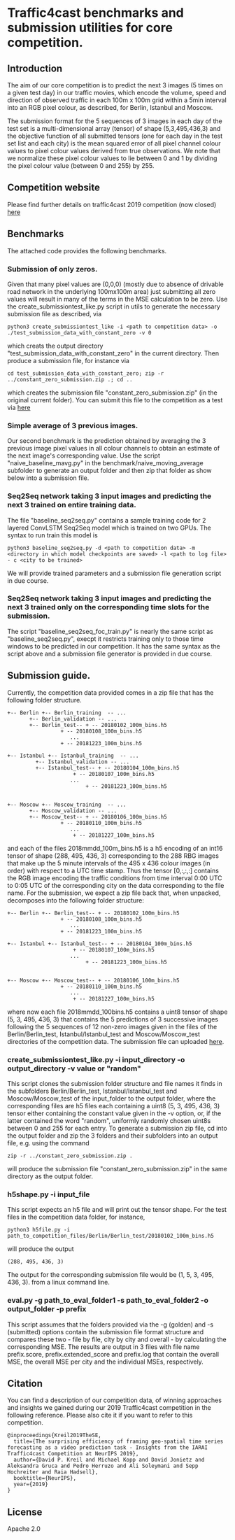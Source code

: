 # Traffic4cast benchmarks and submission utilities for core competition.

## Introduction

The aim of our core competition is to predict the next 3 images (5 times on a given test day) 
in our traffic movies, which encode the volume, speed and direction of observed traffic in each 100m x 100m grid 
within a 5min interval into an RGB pixel colour, as described, for Berlin, Istanbul and Moscow.

The submission format for the 5 sequences of 3 images in each day of the test set is a multi-dimensional
array (tensor) of shape (5,3,495,436,3) and the objective function of all submitted tensors (one for each day
in the test set list and each city) is the mean squared error of all pixel channel colour values to pixel colour
values derived from true observations. We note that we normalize these pixel colour values to lie between 0 and 1
by dividing the pixel colour value (between 0 and 255) by 255.

## Competition website
Please find further details on traffic4cast 2019 competition (now closed) [here](https://www.iarai.ac.at/traffic4cast/)

## Benchmarks

The attached code provides the following benchmarks.

### Submission of only zeros.
Given that many pixel values are (0,0,0) (mostly due to absence of drivable road network in the underlying 100mx100m area) just submitting
all zero values will result in many of the terms in the MSE calculation to be zero. Use the create_submissiontest_like.py script in utils
to generate the necessary submission file as described, via
```
python3 create_submissiontest_like -i <path to competition data> -o ./test_submission_data_with_constant_zero -v 0
```
which creats the output directory "test_submission_data_with_constant_zero" in the current directory. Then produce a submission file, for instance
via
```
cd test_submission_data_with_constant_zero; zip -r ../constant_zero_submission.zip .; cd ..
```
which creates the submission file "constant_zero_submission.zip" (in the original current folder). You can submit this file to the competition as a test via
[here](https://www.iarai.ac.at/traffic4cast/competitions/traffic4cast-2019-core/)

### Simple average of 3 previous images.
Our second benchmark is the prediction obtained by averaging the 3 previous image pixel values in all colour channels to obtain an estimate
of the next image's corresponding value. Use the script "naive_baseline_mavg.py" in the benchmark/naive_moving_average subfolder to generate 
an output folder and then zip that folder as show below into a submission file.

### Seq2Seq network taking 3 input images and predicting the next 3 trained on entire training data.
The file "baseline_seq2seq.py" contains a sample training code for 2 layered ConvLSTM Seq2Seq model which is trained on two GPUs. The syntax to run train this model is
```
python3 baseline_seq2seq.py -d <path to competition data> -m <directory in which model checkpoints are saved> -l <path to log file> - c <city to be trained>
```
We will provide trained parameters and a submission file generation script in due course.

### Seq2Seq network taking 3 input images and predicting the next 3 trained only on the corresponding time slots for the submission.
The script "baseline_seq2seq_foc_train.py" is nearly the same script as "baseline_seq2seq.py", execpt it restricts training only to those time windows to be predicted 
in our competition. It has the same syntax as the script above and a submission file generator is provided in due course.  


## Submission guide.

Currently, the competition data provided comes in a zip file that has the following folder structure.
```
+-- Berlin +-- Berlin_training  -- ...
	   +-- Berlin_validation -- ...
	   +-- Berlin_test-- + -- 20180102_100m_bins.h5
			     + -- 20180108_100m_bins.h5
					...
			     + -- 20181223_100m_bins.h5

+-- Istanbul +-- Istanbul_training  -- ...
	     +-- Istanbul_validation -- ...
	     +-- Istanbul_test-- + -- 20180104_100m_bins.h5
			         + -- 20180107_100m_bins.h5
					...
		                 + -- 20181223_100m_bins.h5
	
  
+-- Moscow +-- Moscow_training  -- ...
	   +-- Moscow_validation -- ...
	   +-- Moscow_test-- + -- 20180106_100m_bins.h5
			     + -- 20180110_100m_bins.h5
					...
		             + -- 20181227_100m_bins.h5
```
and each of the files 2018mmdd_100m_bins.h5 is a h5 encoding of an int16 tensor of shape (288, 495, 436, 3) corresponding to the 288 RBG images that
make up the 5 minute intervals of the 495 x 436 colour images (in order) with respect to a UTC time stamp. Thus the tensor [0,:,:,:] contains the RGB
image encoding the traffic conditions from time interval 0:00 UTC to 0:05 UTC of the corresponding city on the data corresponding to the file name.
For the submission, we expect a zip file back that, when unpacked, decomposes into the following folder structure:
```
+-- Berlin +-- Berlin_test-- + -- 20180102_100m_bins.h5
			     + -- 20180108_100m_bins.h5
					...
			     + -- 20181223_100m_bins.h5

+-- Istanbul +-- Istanbul_test-- + -- 20180104_100m_bins.h5
			         + -- 20180107_100m_bins.h5
					...
		                 + -- 20181223_100m_bins.h5
	
  
+-- Moscow +-- Moscow_test-- + -- 20180106_100m_bins.h5
			     + -- 20180110_100m_bins.h5
					...
		             + -- 20181227_100m_bins.h5
```
where now each file 2018mmdd_100bins.h5 contains a uint8 tensor of shape (5, 3, 495, 436, 3) that contains the 5 predictions of 3 successive images
following the 5 sequences of 12 non-zero images given in the files of the Berlin/Berlin_test, Istanbul/Istanbul_test and Moscow/Moscow_test directories
of the competition data.
The submission file can uploaded [here](https://www.iarai.ac.at/traffic4cast/competitions/traffic4cast-2019-core/).


### create_submissiontest_like.py -i input_directory -o output_directory -v value or "random"
This script clones the submission folder structure and file names it finds in the subfolders Berlin/Berlin_test, Istanbul/Istanbul_test and Moscow/Moscow_test of the input_folder 
to the output folder, where the corresponding files are h5 files each containing a uint8 (5, 3, 495, 436, 3) tensor either containing the constant value given in the -v option, or,
if the latter contained the word "random", uniformly randomly chosen uint8s between 0 and 255 for each entry. To generate a submission zip file, cd into the output folder
and zip the 3 folders and their subfolders into an output file, e.g. using the command
```
zip -r ../constant_zero_submission.zip .
```
will produce the submission file "constant_zero_submission.zip" in the same directory as the output folder.

### h5shape.py -i input_file
This script expects an h5 file and will print out the tensor shape. For the test files in the competition data folder, for instance, 
```
python3 h5file.py -i path_to_competition_files/Berlin/Berlin_test/20180102_100m_bins.h5
```
will produce the output 
```
(288, 495, 436, 3)
```
The output for the corresponding submission file would be (1, 5, 3, 495, 436, 3).
from a linux command line.

### eval.py -g path_to_eval_folder1 -s path_to_eval_folder2 -o output_folder -p prefix
This script assumes that the folders provided via the -g (golden) and -s (submitted) options contain the submission file format structure and compares
these two - file by file, city by city and overall - by calculating the corresponding MSE. The results are output in 3 files with file name prefix.score, prefix.extended_score
and prefix.log that contain the overall MSE, the overall MSE per city and the individual MSEs, respectively.

## Citation
You can find a description of our competition data, of winning approaches and insights we gained during our 2019 Traffic4cast competition in the following
reference. Please also cite it if you want to refer to this competition.
```
@inproceedings{Kreil2019TheSE,
  title={The surprising efficiency of framing geo-spatial time series forecasting as a video prediction task - Insights from the IARAI Traffic4cast Competition at NeurIPS 2019},
  author={David P. Kreil and Michael Kopp and David Jonietz and Aleksandra Gruca and Pedro Herruzo and Ali Soleymani and Sepp Hochreiter and Raia Hadsell},
  booktitle={NeurIPS},
  year={2019}
}
```

## License

Apache 2.0
